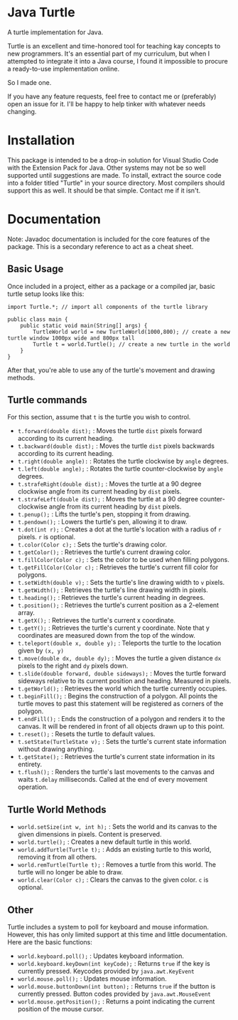 # Java Turtle

A turtle implementation for Java.

Turtle is an excellent and time-honored tool for teaching kay concepts to new programmers. It's an essential part of my curriculum, but when I attempted to integrate it into a Java course, I found it impossible to procure a ready-to-use implementation online.

So I made one.

If you have any feature requests, feel free to contact me or (preferably) open an issue for it. I'll be happy to help tinker with whatever needs changing.

# Installation

This package is intended to be a drop-in solution for Visual Studio Code with the Extension Pack for Java. Other systems may not be so well supported until suggestions are made.
To install, extract the source code into a folder titled "Turtle" in your source directory. Most compilers should support this as well. It should be that simple. Contact me if it isn't.

# Documentation

Note: Javadoc documentation is included for the core features of the package. This is a secondary reference to act as a cheat sheet.

## Basic Usage

Once included in a project, either as a package or a compiled jar, basic turtle setup looks like this:

	import Turtle.*; // import all components of the turtle library

	public class main {
		public static void main(String[] args) {
			TurtleWorld world = new TurtleWorld(1000,800); // create a new turtle window 1000px wide and 800px tall
			Turtle t = world.Turtle(); // create a new turtle in the world
		}
	}

After that, you're able to use any of the turtle's movement and drawing methods.

## Turtle commands

For this section, assume that `t` is the turtle you wish to control.

+ `t.forward(double dist);` : Moves the turtle `dist` pixels forward according to its current heading.
+ `t.backward(double dist);` : Moves the turtle `dist` pixels backwards according to its current heading.
+ `t.right(double angle):` : Rotates the turtle clockwise by `angle` degrees.
+ `t.left(double angle);` : Rotates the turtle counter-clockwise by `angle` degrees.
+ `t.strafeRight(double dist);` : Moves the turtle at a 90 degree clockwise angle from its current heading by `dist` pixels.
+ `t.strafeLeft(double dist);` : Moves the turtle at a 90 degree counter-clockwise angle from its current heading by `dist` pixels.
+ `t.penup();` : Lifts the turtle's pen, stopping it from drawing.
+ `t.pendown();` : Lowers the turtle's pen, allowing it to draw.
+ `t.dot(int r);` : Creates a dot at the turtle's location with a radius of `r` pixels. `r` is optional.
+ `t.color(Color c);` : Sets the turtle's drawing color.
+ `t.getColor();` : Retrieves the turtle's current drawing color.
+ `t.fillColor(Color c);` : Sets the color to be used when filling polygons.
+ `t.getFillColor(Color c);` : Retrieves the turtle's current fill color for polygons.
+ `t.setWidth(double v);` : Sets the turtle's line drawing width to `v` pixels.
+ `t.getWidth();` : Retrieves the turtle's line drawing width in pixels.
+ `t.heading();` : Retrieves the turtle's current heading in degrees.
+ `t.position();` : Retrieves the turtle's current position as a 2-element array.
+ `t.getX();` : Retrieves the turtle's current x coordinate.
+ `t.getY();` : Retrieves the turtle's current y coordinate. Note that y coordinates are measured down from the top of the window.
+ `t.teleport(double x, double y);` : Teleports the turtle to the location given by `(x, y)`
+ `t.move(double dx, double dy);` : Moves the turtle a given distance `dx` pixels to the right and `dy` pixels down.
+ `t.slide(double forward, double sideways);` : Moves the turtle forward sideways relative to its current position and heading. Measured in pixels.
+ `t.getWorld();` : Retrieves the world which the turtle currently occupies.
+ `t.beginFill();` : Begins the construction of a polygon. All points the turtle moves to past this statement will be registered as corners of the polygon.
+ `t.endFill();` : Ends the construction of a polygon and renders it to the canvas. It will be rendered in front of all objects drawn up to this point.
+ `t.reset();` : Resets the turtle to default values.
+ `t.setState(TurtleState v);` : Sets the turtle's current state information without drawing anything.
+ `t.getState();` : Retrieves the turtle's current state information in its entirety.
+ `t.flush();` : Renders the turtle's last movements to the canvas and waits `t.delay` milliseconds. Called at the end of every movement operation.

## Turtle World Methods

+ `world.setSize(int w, int h);` : Sets the world and its canvas to the given dimensions in pixels. Content is preserved.
+ `world.turtle();` : Creates a new default turtle in this world.
+ `world.addTurtle(Turtle t);` : Adds an existing turtle to this world, removing it from all others.
+ `world.remTurtle(Turtle t);` : Removes a turtle from this world. The turtle will no longer be able to draw.
+ `world.clear(Color c);` : Clears the canvas to the given color. `c` is optional.

## Other

Turtle includes a system to poll for keyboard and mouse information. However, this has only limited support at this time and little documentation. Here are the basic functions:

+ `world.keyboard.poll();` : Updates keyboard information.
+ `world.keyboard.keyDown(int keyCode);` : Returns `true` if the key is currently pressed. Keycodes provided by `java.awt.KeyEvent`
+ `world.mouse.poll();` : Updates mouse information.
+ `world.mouse.buttonDown(int button);` : Returns `true` if the button is currently pressed. Button codes provided by `java.awt.MouseEvent`
+ `world.mouse.getPosition();` : Returns a point indicating the current position of the mouse cursor.
